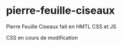 # pierre-feuille-ciseaux

Pierre Feuille Ciseaux fait en HMTL CSS et JS

CSS en cours de modification
